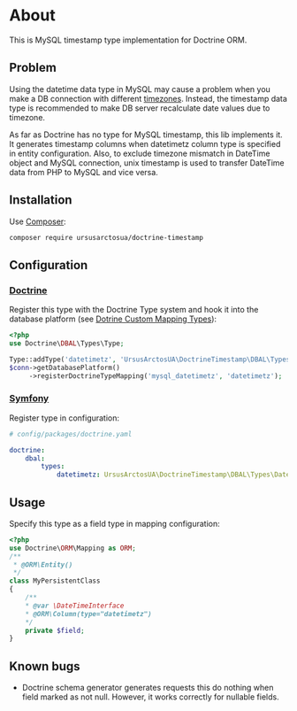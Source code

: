 About
=====

This is MySQL timestamp type implementation for Doctrine ORM.
 
Problem
-------

Using the datetime data type in MySQL may cause a problem when you make a DB
connection with different [timezones][5]. Instead, the timestamp data type is
recommended to make DB server recalculate date values due to timezone.

As far as Doctrine has no type for MySQL timestamp, this lib implements it.
It generates timestamp columns when datetimetz column type is specified in
entity configuration. Also, to exclude timezone mismatch in DateTime object and
MySQL connection, unix timestamp is used to transfer DateTime data from PHP to MySQL
and vice versa. 

Installation
------------
Use [Composer][2]:
```bash
composer require ursusarctosua/doctrine-timestamp
```

Configuration
-------------

### [Doctrine][3]

Register this type with the Doctrine Type system and hook it into the database platform (see [Dotrine Custom Mapping Types][1]):

```php
<?php
use Doctrine\DBAL\Types\Type;

Type::addType('datetimetz', 'UrsusArctosUA\DoctrineTimestamp\DBAL\Types\DateTimeTzType');
$conn->getDatabasePlatform()
     ->registerDoctrineTypeMapping('mysql_datetimetz', 'datetimetz');
```

### [Symfony][4]
Register type in configuration:
```yaml
# config/packages/doctrine.yaml

doctrine:
    dbal:
        types:
            datetimetz: UrsusArctosUA\DoctrineTimestamp\DBAL\Types\DateTimeTzType
```

Usage
-----

Specify this type as a field type in mapping configuration:
```php
<?php
use Doctrine\ORM\Mapping as ORM;
/**
 * @ORM\Entity()
 */
class MyPersistentClass
{
    /**
    * @var \DateTimeInterface
    * @ORM\Column(type="datetimetz")
    */
    private $field;
}
```

Known bugs
----------

 - Doctrine schema generator generates requests this do nothing when field marked
as not null. However, it works correctly for nullable fields.

[1]: https://www.doctrine-project.org/projects/doctrine-dbal/en/latest/reference/types.html#custom-mapping-types
[2]: https://getcomposer.org/
[3]: https://www.doctrine-project.org/
[4]: https://symfony.com/
[5]: https://dev.mysql.com/doc/refman/8.0/en/time-zone-support.html